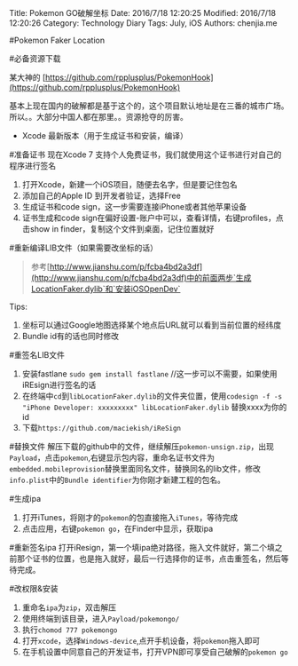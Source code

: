 Title: Pokemon GO破解坐标
Date: 2016/7/18 12:20:25 
Modified: 2016/7/18 12:20:26 
Category: Technology Diary
Tags: July, iOS
Authors: chenjia.me  

#Pokemon Faker Location

#必备资源下载

某大神的 [https://github.com/rpplusplus/PokemonHook](https://github.com/rpplusplus/PokemonHook)

基本上现在国内的破解都是基于这个的，这个项目默认地址是在三番的城市广场。所以。。大部分中国人都在那里。。资源抢夺的厉害。

+ Xcode 最新版本（用于生成证书和安装，编译）

#准备证书
现在Xcode 7 支持个人免费证书，我们就使用这个证书进行对自己的程序进行签名

1. 打开Xcode，新建一个iOS项目，随便去名字，但是要记住包名
2. 添加自己的Apple ID 到开发者验证，选择Free
3. 生成证书和code sign，这一步需要连接iPhone或者其他苹果设备
4. 证书生成和code sign在偏好设置-账户中可以，查看详情，右键profiles，点击show in finder，复制这个文件到桌面，记住位置就好

#重新编译LIB文件（如果需要改坐标的话）
>参考[http://www.jianshu.com/p/fcba4bd2a3df](http://www.jianshu.com/p/fcba4bd2a3df)中的前面两步`生成LocationFaker.dylib`和`安装iOSOpenDev`

Tips:
1. 坐标可以通过Google地图选择某个地点后URL就可以看到当前位置的经纬度
2. Bundle id有的话也同时修改

#重签名LIB文件

1. 安装fastlane `sudo gem install fastlane` //这一步可以不需要，如果使用iREsign进行签名的话
2. 在终端中`cd`到`libLocationFaker.dylib`的文件夹位置，使用`codesign -f -s "iPhone Developer: xxxxxxxxx" libLocationFaker.dylib` 替换xxxx为你的id
3. 下载`https://github.com/maciekish/iReSign`


#替换文件
解压下载的github中的文件，继续解压`pokemon-unsign.zip`，出现`Payload`，点击`pokemon`,右键显示包内容，重命名证书文件为`embedded.mobileprovision`替换里面同名文件，替换同名的lib文件，修改`info.plist`中的`Bundle identifier`为你刚才新建工程的包名。

#生成ipa

1. 打开iTunes，将刚才的`pokemon`的包直接拖入`iTunes`，等待完成
2. 点击应用，右键`pokemon go`，在Finder中显示，获取ipa

#重新签名ipa
打开iResign，第一个填ipa绝对路径，拖入文件就好，第二个填之前那个证书的位置，也是拖入就好，最后一行选择你的证书，点击重签名，然后等待完成。

#改权限&安装
1. 重命名`ipa`为`zip`，双击解压
2. 使用终端到该目录，进入`Payload/pokemongo/`
3. 执行`chomod 777 pokemongo`
4. 打开`xcode`，选择`Windows-device`,点开手机设备，将`pokemon`拖入即可
5. 在手机设置中同意自己的开发证书，打开VPN即可享受自己破解的`pokemon go`
